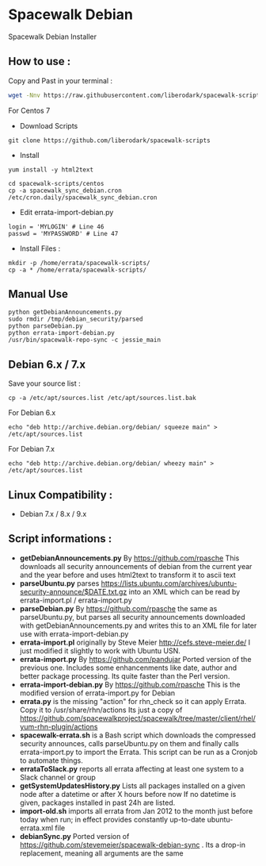 # Spacewalk Debian
Spacewalk Debian Installer

## How to use :

Copy and Past in your terminal :

```bash
wget -Nnv https://raw.githubusercontent.com/liberodark/spacewalk-scripts/install.sh && chmod +x install.sh; ./install.sh
```

For Centos 7

- Download Scripts

```
git clone https://github.com/liberodark/spacewalk-scripts
```

- Install

```
yum install -y html2text
```

```
cd spacewalk-scripts/centos
cp -a spacewalk_sync_debian.cron /etc/cron.daily/spacewalk_sync_debian.cron
```

- Edit errata-import-debian.py

```
login = 'MYLOGIN' # Line 46
passwd = 'MYPASSWORD' # Line 47
```

- Install Files :

```
mkdir -p /home/errata/spacewalk-scripts/
cp -a * /home/errata/spacewalk-scripts/
```


## Manual Use

```
python getDebianAnnouncements.py
sudo rmdir /tmp/debian_security/parsed
python parseDebian.py
python errata-import-debian.py
/usr/bin/spacewalk-repo-sync -c jessie_main
```

## Debian 6.x / 7.x

Save your source list :

```cp -a /etc/apt/sources.list /etc/apt/sources.list.bak```

For Debian 6.x

```echo "deb http://archive.debian.org/debian/ squeeze main" > /etc/apt/sources.list```

For Debian 7.x

```echo "deb http://archive.debian.org/debian/ wheezy main" > /etc/apt/sources.list```

## Linux Compatibility :

- Debian 7.x / 8.x / 9.x


## Script informations :

- **getDebianAnnouncements.py** By https://github.com/rpasche This downloads all security announcements of debian from the current year and the year before and uses html2text to transform it to ascii text
- **parseUbuntu.py** parses https://lists.ubuntu.com/archives/ubuntu-security-announce/$DATE.txt.gz into an XML which can be read by errata-import.pl / errata-import.py
- **parseDebian.py** By https://github.com/rpasche the same as parseUbuntu.py, but parses all security announcements downloaded with getDebianAnnouncements.py and writes this to an XML file for later use with errata-import-debian.py
- **errata-import.pl** originally by Steve Meier http://cefs.steve-meier.de/ I just modified it slightly to work with Ubuntu USN.
- **errata-import.py** By https://github.com/pandujar Ported version of the previous one. Includes some enhancenments like date, author and better package processing. Its quite faster than the Perl version.
- **errata-import-debian.py** By https://github.com/rpasche This is the modified version of errata-import.py for Debian
- **errata.py** is the missing "action" for rhn_check so it can apply Errata. Copy it to /usr/share/rhn/actions 
Its just a copy of https://github.com/spacewalkproject/spacewalk/tree/master/client/rhel/yum-rhn-plugin/actions
- **spacewalk-errata.sh** is a Bash script which downloads the compressed security announces, calls parseUbuntu.py on them and finally calls errata-import.py to import the Errata. This script can be run as a Cronjob to automate things.
- **errataToSlack.py** reports all errata affecting at least one system to a Slack channel or group
- **getSystemUpdatesHistory.py** Lists all packages installed on a given node after a datetime or after X hours before now
If no datetime is given, packages installed in past 24h are listed.
- **import-old.sh** imports all errata from Jan 2012 to the month just before today when run; in effect provides constantly up-to-date ubuntu-errata.xml file
- **debianSync.py** Ported version of https://github.com/stevemeier/spacewalk-debian-sync . Its a drop-in replacement, meaning all arguments are the same
